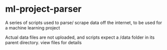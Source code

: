 ml-project-parser
=================

A series of scripts used to parse/ scrape data off the internet, to be used for a machine learning project

Actual data files are not uploaded, and scripts expect a /data folder in its parent directory. view files for details
